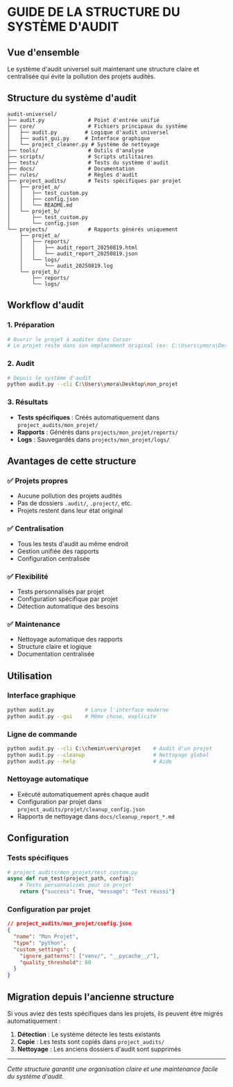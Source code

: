 # GUIDE DE LA STRUCTURE DU SYSTÈME D'AUDIT

## Vue d'ensemble

Le système d'audit universel suit maintenant une structure claire et centralisée qui évite la pollution des projets audités.

## Structure du système d'audit

```
audit-universel/
├── audit.py              # Point d'entrée unifié
├── core/                 # Fichiers principaux du système
│   ├── audit.py         # Logique d'audit universel
│   ├── audit_gui.py     # Interface graphique
│   └── project_cleaner.py # Système de nettoyage
├── tools/                # Outils d'analyse
├── scripts/              # Scripts utilitaires
├── tests/                # Tests du système d'audit
├── docs/                 # Documentation
├── rules/                # Règles d'audit
├── project_audits/       # Tests spécifiques par projet
│   ├── projet_a/
│   │   ├── test_custom.py
│   │   ├── config.json
│   │   └── README.md
│   └── projet_b/
│       ├── test_custom.py
│       └── config.json
└── projects/             # Rapports générés uniquement
    ├── projet_a/
    │   ├── reports/
    │   │   ├── audit_report_20250819.html
    │   │   └── audit_report_20250819.json
    │   └── logs/
    │       └── audit_20250819.log
    └── projet_b/
        ├── reports/
        └── logs/
```

## Workflow d'audit

### 1. Préparation
```bash
# Ouvrir le projet à auditer dans Cursor
# Le projet reste dans son emplacement original (ex: C:\Users\ymora\Desktop\mon_projet)
```

### 2. Audit
```bash
# Depuis le système d'audit
python audit.py --cli C:\Users\ymora\Desktop\mon_projet
```

### 3. Résultats
- **Tests spécifiques** : Créés automatiquement dans `project_audits/mon_projet/`
- **Rapports** : Générés dans `projects/mon_projet/reports/`
- **Logs** : Sauvegardés dans `projects/mon_projet/logs/`

## Avantages de cette structure

### ✅ **Projets propres**
- Aucune pollution des projets audités
- Pas de dossiers `.audit/`, `.project/`, etc.
- Projets restent dans leur état original

### ✅ **Centralisation**
- Tous les tests d'audit au même endroit
- Gestion unifiée des rapports
- Configuration centralisée

### ✅ **Flexibilité**
- Tests personnalisés par projet
- Configuration spécifique par projet
- Détection automatique des besoins

### ✅ **Maintenance**
- Nettoyage automatique des rapports
- Structure claire et logique
- Documentation centralisée

## Utilisation

### Interface graphique
```bash
python audit.py          # Lance l'interface moderne
python audit.py --gui    # Même chose, explicite
```

### Ligne de commande
```bash
python audit.py --cli C:\chemin\vers\projet    # Audit d'un projet
python audit.py --cleanup                      # Nettoyage global
python audit.py --help                         # Aide
```

### Nettoyage automatique
- Exécuté automatiquement après chaque audit
- Configuration par projet dans `project_audits/projet/cleanup_config.json`
- Rapports de nettoyage dans `docs/cleanup_report_*.md`

## Configuration

### Tests spécifiques
```python
# project_audits/mon_projet/test_custom.py
async def run_test(project_path, config):
    # Tests personnalisés pour ce projet
    return {"success": True, "message": "Test réussi"}
```

### Configuration par projet
```json
// project_audits/mon_projet/config.json
{
  "name": "Mon Projet",
  "type": "python",
  "custom_settings": {
    "ignore_patterns": ["venv/", "__pycache__/"],
    "quality_threshold": 80
  }
}
```

## Migration depuis l'ancienne structure

Si vous aviez des tests spécifiques dans les projets, ils peuvent être migrés automatiquement :

1. **Détection** : Le système détecte les tests existants
2. **Copie** : Les tests sont copiés dans `project_audits/`
3. **Nettoyage** : Les anciens dossiers d'audit sont supprimés

---

*Cette structure garantit une organisation claire et une maintenance facile du système d'audit.*
